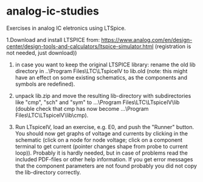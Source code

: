 # analog-ic-studies
Exercises in analog IC eletronics using LTSpice.

1.Download and install LTSPICE from: 
https://www.analog.com/en/design-center/design-tools-and-calculators/ltspice-simulator.html
(registration is not needed, just download))

1) in case you want to keep the original LTSPICE library: rename the old lib directory in ..\Program Files\LTC\LTspiceIV to lib.old (note: this might have an effect on some existing schematics, as the components and symbols are redefined).

2) unpack lib.zip and move the resulting lib-directory with subdirectories like "cmp", "sch" and "sym" to ...\Program Files\LTC\LTspiceIV\lib (double check that cmp has now become ...\Program Files\LTC\LTspiceIV\lib\cmp).

3) Run LTspiceIV, load an exercise, e.g. E0, and push the "Runner" button. You should now get graphs of voltage and currents by clicking in the schematic (click on a node for node voltage; click on a component terminal to get current (pointer changes shape from probe to current loop)). Probably it is hardly needed, but in case of problems read the included PDF-files or other help information. If you get error messages that the component parameters are not found probably you did not copy the lib-directory correctly.
